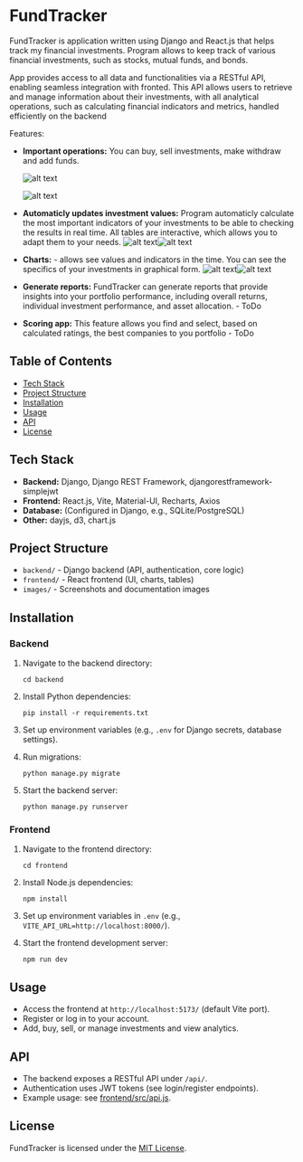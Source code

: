 # FundTracker

FundTracker is application written using Django and React.js that helps track my financial investments. Program allows to keep track of various financial investments, such as stocks, mutual funds, and bonds.

App provides access to all data and functionalities via a RESTful API, enabling seamless integration with fronted. This API allows users to retrieve and manage information about their investments, with all analytical operations, such as calculating financial indicators and metrics, handled efficiently on the backend

Features:

- **Important operations:** You can buy, sell investments, make withdraw and add funds.

  ![alt text](images/menu.JPG)

  ![alt text](images/buy.JPG)

- **Automaticly updates investment values:** Program automaticly calculate the most important indicators of your investments to be able to checking the results in real time. All tables are interactive, which allows you to adapt them to your needs.
  ![alt text](images/pocket_composition.JPG)![alt text](images/pocket_composition_table_menu.JPG)

- **Charts:** - allows see values and indicators in the time. You can see the specifics of your investments in graphical form.
  ![alt text](images/charts1.JPG)![alt text](images/charts2.JPG)
- **Generate reports:** FundTracker can generate reports that provide insights into your portfolio performance, including overall returns, individual investment performance, and asset allocation. - ToDo

- **Scoring app:** This feature allows you find and select, based on calculated ratings, the best companies to you portfolio - ToDo

## Table of Contents

- [Tech Stack](#tech-stack)
- [Project Structure](#project-structure)
- [Installation](#installation)
- [Usage](#usage)
- [API](#api)
- [License](#license)

## Tech Stack

- **Backend:** Django, Django REST Framework, djangorestframework-simplejwt
- **Frontend:** React.js, Vite, Material-UI, Recharts, Axios
- **Database:** (Configured in Django, e.g., SQLite/PostgreSQL)
- **Other:** dayjs, d3, chart.js

## Project Structure

- `backend/` - Django backend (API, authentication, core logic)
- `frontend/` - React frontend (UI, charts, tables)
- `images/` - Screenshots and documentation images

## Installation

### Backend

1. Navigate to the backend directory:
   ```
   cd backend
   ```
2. Install Python dependencies:
   ```
   pip install -r requirements.txt
   ```
3. Set up environment variables (e.g., `.env` for Django secrets, database settings).

4. Run migrations:

   ```
   python manage.py migrate
   ```

5. Start the backend server:
   ```
   python manage.py runserver
   ```

### Frontend

1. Navigate to the frontend directory:
   ```
   cd frontend
   ```
2. Install Node.js dependencies:
   ```
   npm install
   ```
3. Set up environment variables in `.env` (e.g., `VITE_API_URL=http://localhost:8000/`).

4. Start the frontend development server:
   ```
   npm run dev
   ```

## Usage

- Access the frontend at `http://localhost:5173/` (default Vite port).
- Register or log in to your account.
- Add, buy, sell, or manage investments and view analytics.

## API

- The backend exposes a RESTful API under `/api/`.
- Authentication uses JWT tokens (see login/register endpoints).
- Example usage: see [frontend/src/api.js](frontend/src/api.js).

## License

FundTracker is licensed under the [MIT License](LICENSE).
